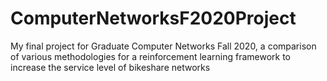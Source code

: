 # ComputerNetworksF2020Project
My final project for Graduate Computer Networks Fall 2020, a comparison of various methodologies for a reinforcement learning framework to increase the service level of bikeshare networks
